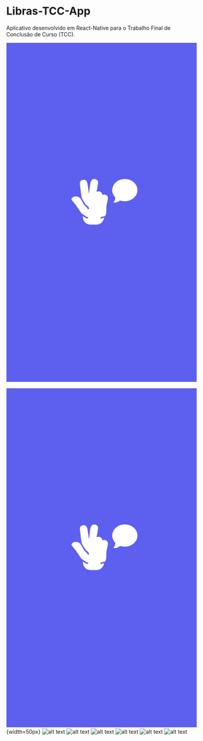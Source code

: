 # Libras-TCC-App
Aplicativo desenvolvido em React-Native para o Trabalho Final de Conclusão de Curso (TCC).


<img style="width=30%" src="/app-screenshots/capa.png" alt="alt text" title="image Title" />



![A nice image.](app-screenshots/capa.png){width=50px}
<img src="image url" alt="alt text" title="image Title" />
<img src="image url" alt="alt text" title="image Title" />
<img src="image url" alt="alt text" title="image Title" />
<img src="image url" alt="alt text" title="image Title" />
<img src="image url" alt="alt text" title="image Title" />
<img src="image url" alt="alt text" title="image Title" />
